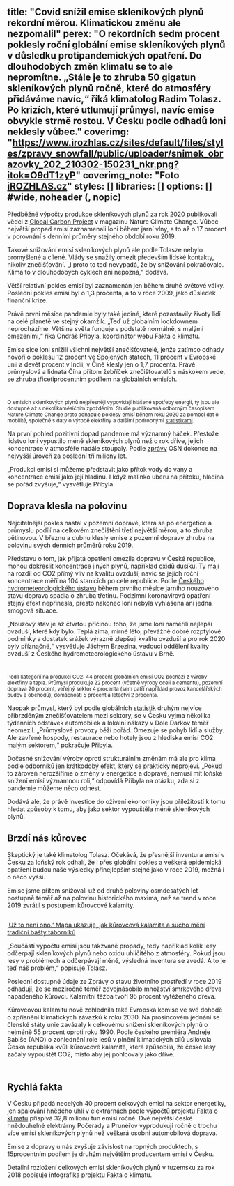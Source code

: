 title: "Covid snížil emise skleníkových plynů rekordní měrou. Klimatickou změnu ale nezpomalil"
perex: "O rekordních sedm procent poklesly roční globální emise skleníkových plynů v důsledku protipandemických opatření. Do dlouhodobých změn klimatu se to ale nepromítne. „Stále je to zhruba 50 gigatun skleníkových plynů ročně, které do atmosféry přidáváme navíc,“ říká klimatolog Radim Tolasz. Po krizích, které utlumují průmysl, navíc emise obvykle strmě rostou. V Česku podle odhadů loni neklesly vůbec."
coverimg: "https://www.irozhlas.cz/sites/default/files/styles/zpravy_snowfall/public/uploader/snimek_obrazovky_202_210302-150231_nkr.png?itok=O9dT1zyP"
coverimg_note: "Foto <a href='iROZHLAS.cz'>iROZHLAS.cz</a>"
styles: []
libraries: []
options: [] #wide, noheader (, nopic)
---
Předběžné výpočty produkce skleníkových plynů za rok 2020 publikovali vědci z [Global Carbon Project](https://www.globalcarbonproject.org) v magazínu Nature Climate Change. Vůbec největší propad emisí zaznamenali loni během jarní vlny, a to až o 17 procent v porovnání s denními průměry stejného období roku 2019. 

Takové snižování emisí skleníkových plynů ale podle Tolasze nebylo promyšlené a cílené. Vlády se snažily omezit především lidské kontakty, nikoliv znečišťování. „I proto to teď nevypadá, že by snižování pokračovalo. Klima to v dlouhodobých cyklech ani nepozná,“ dodává. 

<right>Větší relativní pokles emisí byl zaznamenán jen během druhé světové války. Poslední pokles emisí byl o 1,3 procenta, a to v roce 2009, jako důsledek finanční krize.</right>

Právě první měsíce pandemie byly také jediné, které pozastavily životy lidí na celé planetě ve stejný okamžik. „Teď už globálním lockdownem neprocházíme. Většina světa funguje v podstatě normálně, s malými omezeními,“ říká Ondráš Přibyla, koordinátor webu Fakta o klimatu. 

Emise sice loni snížili všichni největší znečišťovatelé, jenže zatímco odhady hovoří o poklesu 12 procent ve Spojených státech, 11 procent v Evropské unii a devět procent v Indii, v Číně klesly jen o 1,7 procenta. Právě průmyslová a lidnatá Čína přitom žebříček znečišťovatelů s náskokem vede, se zhruba třicetiprocentním podílem na globálních emisích.

<wide>
<div id="graf-1" style="max-width: 820px; margin-left: auto; margin-right: auto;"></div>
<div style="text-align: right; padding-bottom: 10px">
</div>
</wide>

<small>O emisích skleníkových plynů nejpřesněji vypovídají hlášené spotřeby energií, ty jsou ale dostupné až s několikaměsíčním zpožděním. Studie publikovaná odborným časopisem Nature Climate Change proto odhaduje poklesy emisí během roku 2020 za pomocí dat o mobilitě, společně s daty o výrobě elektřiny a dalšími podrobnými [statistikami](https://ec.europa.eu/health/indicators_data/indicators_en).</small>

Na první pohled pozitivní dopad pandemie má významný háček. Přestože lidstvo loni vypustilo méně skleníkových plynů než o rok dříve, jejich koncentrace v atmosféře nadále stoupaly. Podle [zprávy](https://www.unep.org/news-and-stories/press-release/united-science-report-climate-change-has-not-stopped-covid19) OSN dokonce na nejvyšší úroveň za poslední tři miliony let. 

„Produkci emisí si můžeme představit jako přítok vody do vany a koncentrace emisí jako její hladinu. I když malinko uberu na přítoku, hladina se pořád zvyšuje,“ vysvětluje Přibyla. 

## Doprava klesla na polovinu
 
Nejcitelnější pokles nastal v pozemní dopravě, která se po energetice a průmyslu podílí na celkovém znečištění třetí největší měrou, a to zhruba pětinovou. V březnu a dubnu klesly emise z pozemní dopravy zhruba na polovinu svých denních průměrů roku 2019. 

Představu o tom, jak přijatá opatření omezila dopravu v České republice, mohou dokreslit koncentrace jiných plynů, například oxidů dusíku. Ty mají na rozdíl od CO2 přímý vliv na kvalitu ovzduší, navíc se jejich roční koncentrace měří na 104 stanicích po celé republice. Podle [Českého hydrometeorologického ústavu](https://chmibrno.org/blog/infografiky/) během prvního měsíce jarního nouzového stavu doprava spadla o zhruba třetinu. Podzimní koronavirová opatření stejný efekt nepřinesla, přesto nakonec loni nebyla vyhlášena ani jedna smogová situace.

„Nouzový stav je až čtvrtou příčinou toho, že jsme loni naměřili nejlepší ovzduší, které kdy bylo. Teplá zima, mírné léto, převážně dobré rozptylové podmínky a dostatek srážek výrazně zlepšují kvalitu ovzduší a pro rok 2020 byly příznačné,“ vysvětluje Jáchym Brzezina, vedoucí oddělení kvality ovzduší z Českého hydrometeorologického ústavu v Brně.  

<wide>
<div id="graf-2" style="max-width: 820px; margin-left: auto; margin-right: auto;"></div>
<div style="text-align: right; padding-bottom: 10px">
</div>
</wide>

<small>Podíl kategorií na produkci CO2: 44 procent globálních emisí CO2 pochází z výroby elektřiny a tepla. Průmysl produkuje 22 procent (včetně výroby oceli a cementu), pozemní doprava 20 procent, veřejný sektor 4 procenta (sem patří například provoz kancelářských budov a obchodů), domácnosti 5 procent a letectví 2 procenta.</small>

Naopak průmysl, který byl podle globálních [statistik](https://www.nature.com/articles/s41558-020-0797-x) druhým nejvíce přibrzděným znečišťovatelem mezi sektory, se v Česku vyjma několika týdenních odstávek automobilek a lokální nákazy v Dole Darkov téměř neomezil. „Průmyslové provozy běží pořád. Omezuje se pohyb lidí a služby. Ale zavřené hospody, restaurace nebo hotely jsou z hlediska emisí CO2 malým sektorem,“ pokračuje Přibyla. 

Dočasné snižování výroby oproti strukturálním změnám má ale pro klima podle odborníků jen krátkodobý efekt, který se prakticky neprojeví. „Pokud to zároveň nerozšíříme o změny v energetice a dopravě, nemusí mít loňské snížení emisí významnou roli,“ odpovídá Přibyla na otázku, zda si z pandemie můžeme něco odnést. 

Dodává ale, že právě investice do oživení ekonomiky jsou příležitostí k tomu hledat způsoby k tomu, aby jako sektor vypouštěla méně skleníkových plynů.

## Brzdí nás kůrovec
Skeptický je také klimatolog Tolasz. Očekává, že přesnější inventura emisí v Česku za loňský rok odhalí, že i přes globální pokles a veškerá epidemická opatření budou naše výsledky přinejlepším stejné jako v roce 2019, možná i o něco vyšší. 

Emise jsme přitom snižovali už od druhé poloviny osmdesátých let postupně téměř až na polovinu historického maxima, než se trend v roce 2019 zvrátil s postupem kůrovcové kalamity.

<a href="/zpravy-domov/detske-tabory-skaut-junak-kurovec-sucho-taboriste-tezba-lesa_2007011157_nkr" class="b-inline b-inline--right">
  <div class="b-inline__wrap">
            <div class="b-inline__img">
          <div class="img img--16x9 img--w238">
              <span     class="img__holder " data-srcset='["https://www.irozhlas.cz/sites/default/files/styles/zpravy_rubrikovy_nahled/public/uploader/dji_0887_200629-102600_nkr.JPG?itok=xHEORqyv 238x134"]'  >

  <noscript>    <img src="https://www.irozhlas.cz/sites/default/files/styles/zpravy_rubrikovy_nahled/public/uploader/dji_0887_200629-102600_nkr.JPG?itok=xHEORqyv" alt="" />  </noscript>
</span>
          </div>
        </div>
        <div class="b-inline__content">
      <p class="text-xs--m text-serif">
        ‚Už to není ono.‘ Mapa ukazuje, jak kůrovcová kalamita a sucho mění tradiční bašty táborníků      </p>
    </div>
  </div>
</a>

„Součástí výpočtu emisí jsou takzvané propady, tedy například kolik lesy odčerpají skleníkových plynů nebo oxidu uhličitého z atmosféry. Pokud jsou lesy v problémech a odčerpávají méně, výsledná inventura se zvedá. A to je teď náš problém,“ popisuje Tolasz. 

Poslední dostupné údaje ze Zprávy o stavu životního prostředí v roce 2019 odhadují, že se meziročně téměř zdvojnásobilo množství smrkového dřeva napadeného kůrovci. Kalamitní těžba tvoří 95 procent vytěženého dřeva. 

Kůrovcovou kalamitu nově zohlednila také Evropská komise ve své dohodě o zpřísnění klimatických závazků k roku 2030. Na prosincovém jednání se členské státy unie zavázaly k celkovému snížení skleníkových plynů o nejméně 55 procent oproti roku 1990. Podle českého premiéra Andreje Babiše (ANO) o zohlednění role lesů v plnění klimatických cílů usilovala Česka republika kvůli kůrovcové kalamitě, která způsobila, že české lesy začaly vypouštět CO2, místo aby jej pohlcovaly jako dříve.

<wide>
<div id="graf-3" style="max-width: 820px; margin-left: auto; margin-right: auto;"></div>
<div style="text-align: right; padding-bottom: 10px">
</div>
</wide>

## Rychlá fakta

V Česku připadá necelých 40 procent celkových emisí na sektor energetiky, jen spalování hnědého uhlí v elektrárnách podle výpočtů projektu [Fakta o klimatu](https://faktaoklimatu.cz/) přispívá 32,8 milionu tun emisí ročně. Dvě největší české hnědouhelné elektrárny Počerady a Prunéřov vyprodukují ročně o trochu více emisí skleníkových plynů než veškerá osobní automobilová doprava.

Emise z dopravy u nás zvyšuje závislost na ropných produktech, s 15procentním podílem je druhým největším producentem emisí v Česku. 

Detailní rozložení celkových emisí skleníkových plynů v tuzemsku za rok 2018 popisuje infografika projektu Fakta o klimatu. 

<wide>
<div id="graf-4" style="max-width: 820px; margin-left: auto; margin-right: auto;"></div>
<div style="text-align: right; padding-bottom: 10px">
</div>
</wide>